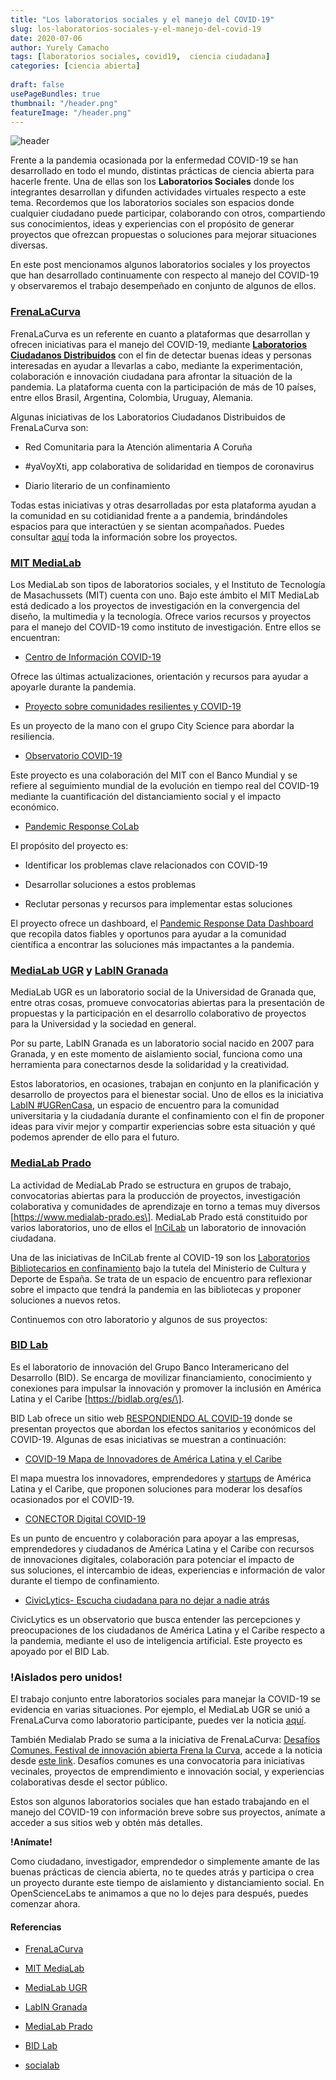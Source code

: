 ```yaml
---
title: "Los laboratorios sociales y el manejo del COVID-19"
slug: los-laboratorios-sociales-y-el-manejo-del-covid-19
date: 2020-07-06
author: Yurely Camacho
tags: [laboratorios sociales, covid19,  ciencia ciudadana]
categories: [ciencia abierta]
 
draft: false
usePageBundles: true
thumbnail: "/header.png"
featureImage: "/header.png"
---
```



<!-- # Los laboratorios sociales y el manejo del COVID-19 -->
<!-- **Por Yurely Camacho** -->

![header](../../../images/blog/los-laboratorios-sociales-y-el-manejo-del-covid-19/header.png)

Frente a la pandemia ocasionada por la enfermedad COVID-19 se han
desarrollado en todo el mundo, distintas prácticas de ciencia abierta
para hacerle frente. Una de ellas son los **Laboratorios Sociales**
donde los integrantes desarrollan y difunden actividades virtuales
respecto a este tema. Recordemos que los laboratorios sociales son
espacios donde cualquier ciudadano puede participar, colaborando con
otros, compartiendo sus conocimientos, ideas y experiencias con el
propósito de generar proyectos que ofrezcan propuestas o soluciones para
mejorar situaciones diversas.

<!-- TEASER_END -->

En este post mencionamos algunos laboratorios sociales y los proyectos
que han desarrollado continuamente con respecto al manejo del COVID-19 y
observaremos el trabajo desempeñado en conjunto de algunos de ellos.

### [FrenaLaCurva](https://frenalacurva.net/)

FrenaLaCurva es un referente en cuanto a plataformas que desarrollan y
ofrecen iniciativas para el manejo del COVID-19, mediante
[**Laboratorios Ciudadanos
Distribuidos**](https://frenalacurva.net/laboratorios-ciudadanos/) con
el fin de detectar buenas ideas y personas interesadas en ayudar a
llevarlas a cabo, mediante la experimentación, colaboración e innovación
ciudadana para afrontar la situación de la pandemia. La plataforma cuenta con la
participación de más de 10 países, entre ellos Brasil, Argentina,
Colombia, Uruguay, Alemania.

Algunas iniciativas de los Laboratorios Ciudadanos Distribuidos de
FrenaLaCurva son:

- Red Comunitaria para la Atención alimentaria A Coruña

- #yaVoyXti, app colaborativa de solidaridad en tiempos de coronavirus

- Diario literario de un confinamiento

Todas estas iniciativas y otras desarrolladas por esta plataforma ayudan
a la comunidad en su cotidianidad frente a a pandemia, brindándoles
espacios para que interactúen y se sientan acompañados. Puedes consultar
[aquí](https://drive.google.com/drive/folders/1zDYuT0bf0MAGD15bmYsxIBpDEhwbf16P)
toda la información sobre los proyectos.

### [MIT MediaLab](https://www.media.mit.edu/)

Los MediaLab son tipos de laboratorios sociales, y el Instituto de
Tecnología de Masachussets (MIT) cuenta con uno. Bajo este ámbito el MIT
MediaLab está dedicado a los proyectos de investigación en la
convergencia del diseño, la multimedia y la tecnología. Ofrece varios
recursos y proyectos para el manejo del COVID-19 como instituto de
investigación. Entre ellos se encuentran:

- [Centro de Información COVID-19](https://covid19.mit.edu/)

Ofrece las últimas actualizaciones, orientación y recursos para ayudar a
apoyarle durante la pandemia.

- [Proyecto sobre comunidades resilientes y COVID-19](https://www.media.mit.edu/projects/resilient-communities-and-covid19/overview/)

Es un proyecto de la mano con el grupo City Science para abordar la
resiliencia.

- [Observatorio COVID-19](https://c19observatory.media.mit.edu/)

Este proyecto es una colaboración del MIT con el Banco Mundial y se
refiere al seguimiento mundial de la evolución en tiempo real del
COVID-19 mediante la cuantificación del distanciamiento social y el
impacto económico.

- [Pandemic Response CoLab](https://www.pandemicresponsecolab.org/)

El propósito del proyecto es:

- Identificar los problemas clave relacionados con COVID-19

- Desarrollar soluciones a estos problemas

- Reclutar personas y recursos para implementar estas soluciones

El proyecto ofrece un dashboard, el [Pandemic Response Data Dashboard](https://www.pandemicresponsedata.org/) que recopila datos fiables y oportunos para ayudar a la comunidad científica a encontrar las soluciones más impactantes a la pandemia.

### [MediaLab UGR](https://medialab.ugr.es) y [LabIN Granada](https://labingranada.org/)

MediaLab UGR es un laboratorio social de la Universidad de Granada que,
entre otras cosas, promueve convocatorias abiertas para la presentación
de propuestas y la participación en el desarrollo colaborativo de
proyectos para la Universidad y la sociedad en general.

Por su parte, LabIN Granada es un laboratorio social nacido en 2007 para
Granada, y en este momento de aislamiento social, funciona como una
herramienta para conectarnos desde la solidaridad y la creatividad.

Estos laboratorios, en ocasiones, trabajan en conjunto en la
planificación y desarrollo de proyectos para el bienestar social. Uno de
ellos es la iniciativa [LabIN #UGRenCasa](https://ugrencasa.labingranada.org/), un espacio de
encuentro para la comunidad universitaria y la ciudadanía durante el
confinamiento con el fin de proponer ideas para vivir mejor y compartir
experiencias sobre esta situación y qué podemos aprender de ello para el
futuro.

### [MediaLab Prado](https://www.medialab-prado.es)

La actividad de MediaLab Prado se estructura en grupos de trabajo,
convocatorias abiertas para la producción de proyectos, investigación
colaborativa y comunidades de aprendizaje en torno a temas muy diversos \[https://www.medialab-prado.es\].
MediaLab Prado está constituido por varios laboratorios, uno de ellos el [InCiLab](https://www.medialab-prado.es/laboratorios/incilab) un laboratorio de innovación ciudadana.

Una de las iniciativas de InCiLab frente al COVID-19 son los [Laboratorios Bibliotecarios en confinamiento](https://www.culturaydeporte.gob.es/cultura/areas/bibliotecas/mc/laboratorios-bibliotecarios/jornadas/confinamiento.html) bajo la tutela del Ministerio de Cultura y Deporte de España. Se trata de un espacio de encuentro para reflexionar sobre el impacto que tendrá la pandemia en las bibliotecas y proponer soluciones a nuevos retos.

Continuemos con otro laboratorio y algunos de sus proyectos:

### [BID Lab](https://bidlab.org/es/)

Es el laboratorio de innovación del Grupo Banco Interamericano del
Desarrollo (BID). Se encarga de movilizar financiamiento, conocimiento y
conexiones para impulsar la innovación y promover la inclusión en
América Latina y el Caribe \[https://bidlab.org/es/\].

BID Lab ofrece un sitio web [RESPONDIENDO AL
COVID-19](https://bidlab.org/es/coronavirus) donde se presentan
proyectos que abordan los efectos sanitarios y económicos del COVID-19.
Algunas de esas iniciativas se muestran a continuación:

- [COVID-19 Mapa de Innovadores de América Latina y el Caribe](https://bidlab.org/es/map-LAC-innovators-Covid-19)

El mapa muestra los innovadores, emprendedores y
[startups](https://es.wikipedia.org/wiki/Empresa_emergente) de América
Latina y el Caribe, que proponen soluciones para moderar los desafíos
ocasionados por el COVID-19.

- [CONECTOR Digital COVID-19](https://bidlab.org/es/conector-digital/inicio)

Es un punto de encuentro y colaboración para apoyar a las empresas,
emprendedores y ciudadanos de América Latina y el Caribe con recursos de
innovaciones digitales, colaboración para potenciar el impacto de
sus soluciones, el intercambio de ideas, experiencias e información de
valor durante el tiempo de confinamiento.

- [CivicLytics- Escucha ciudadana para no dejar a nadie atrás](https://covid19-civiclytics.citibeats.com/#/)

CivicLytics es un observatorio que busca entender las percepciones y
preocupaciones de los ciudadanos de América Latina y el Caribe respecto
a la pandemia, mediante el uso de inteligencia artificial. Este proyecto
es apoyado por el BID Lab.

### !Aislados pero unidos!

El trabajo conjunto entre laboratorios sociales para manejar la COVID-19
se evidencia en varias situaciones. Por ejemplo, el MediaLab UGR se unió
a FrenaLaCurva como laboratorio participante, puedes ver la noticia
[aquí](https://medialab.ugr.es/noticias/medialab-ugr-se-une-a-frenalacurva-net-una-iniciativa-para-hacer-frente-a-la-crisis-del-covid-19/).

También Medialab Prado se suma a la iniciativa de FrenaLaCurva:
[Desafíos Comunes. Festival de innovación abierta Frena la Curva](https://frenalacurva.net/desafios-comunes/), accede a la noticia desde [este link](https://www.medialab-prado.es/noticias/desafios-comunes-festival-de-innovacion-abierta-frena-la-curva-proyectos-seleccionados). Desafíos comunes es una convocatoria para iniciativas vecinales, proyectos de emprendimiento e innovación social, y experiencias
colaborativas desde el sector público.

Estos son algunos laboratorios sociales que han estado trabajando en el
manejo del COVID-19 con información breve sobre sus proyectos, anímate a
acceder a sus sitios web y obtén más detalles.

**!Anímate!**

Como ciudadano, investigador, emprendedor o simplemente amante de las
buenas prácticas de ciencia abierta, no te quedes atrás y participa o
crea un proyecto durante este tiempo de aislamiento y distanciamiento
social. En OpenScienceLabs te animamos a que no lo dejes para después,
puedes comenzar ahora.

#### Referencias

- [FrenaLaCurva](https://frenalacurva.net/)

- [MIT MediaLab](https://www.media.mit.edu/)

- [MediaLab UGR](https://medialab.ugr.es)

- [LabIN Granada](https://labingranada.org/)

- [MediaLab Prado](https://www.medialab-prado.es)

- [BID Lab](https://bidlab.org/es/)

- [socialab](https://socialab.com)

